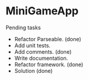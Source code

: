 # MiniGameApp

Pending tasks

- Refactor Parseable. (done)
- Add unit tests.
- Add comments. (done)
- Write documentation.
- Refactor framework. (done)
- Solution (done)